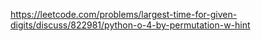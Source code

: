 https://leetcode.com/problems/largest-time-for-given-digits/discuss/822981/python-o-4-by-permutation-w-hint